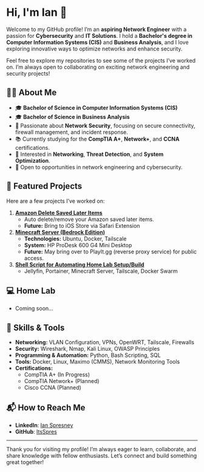 # Hi, I'm Ian 👋  

Welcome to my GitHub profile! I’m an **aspiring Network Engineer** with a passion for **Cybersecurity** and **IT Solutions**. I hold a **Bachelor's degree in Computer Information Systems (CIS)** and **Business Analysis**, and I love exploring innovative ways to optimize networks and enhance security.  

Feel free to explore my repositories to see some of the projects I’ve worked on. I’m always open to collaborating on exciting network engineering and security projects!  

## 🧑‍💻 About Me  

- 🎓 **Bachelor of Science in Computer Information Systems (CIS)**
- 🎓 **Bachelor of Science in Business Analysis**  
- 🔐 Passionate about **Network Security**, focusing on secure connectivity, firewall management, and incident response.  
- 📚 Currently studying for the **CompTIA A+**, **Network+**, and **CCNA** certifications.  
- 👾 Interested in **Networking**, **Threat Detection**, and **System Optimization**.  
- 🚀 Open to opportunities in network engineering and cybersecurity.  

## 📂 Featured Projects  

Here are a few projects I’ve worked on:  
1. **[Amazon Delete Saved Later Items](https://github.com/ItsSpres/DeleteAmazonSaveLaterItems)**
   - Auto delete/remove your Amazon saved later items.
   - **Future:** Bring to iOS Store via Safari Extension
2. **[Minecraft Server (Bedrock Edition)](https://github.com/ItsSpres/Minecraft-Bedrock-Server)**
   - **Technologies:** Ubuntu, Docker, Tailscale
   - **System:** HP ProDesk 600 G4 Mini Desktop
   - **Future:** May bring over to PlayIt.gg (reverse proxy service) for public access.
3. **[Shell Script for Automating Home Lab Setup/Build](https://github.com/ItsSpres/Home-Lab)**
   - Jellyfin, Portainer, Minecraft Server, Tailscale, Docker Swarm

## 💻 Home Lab
- Coming soon...

## 🔨 Skills & Tools  

- **Networking:** VLAN Configuration, VPNs, OpenWRT, Tailscale, Firewalls  
- **Security:** Wireshark, Nmap, Kali Linux, OWASP Principles  
- **Programming & Automation:** Python, Bash Scripting, SQL  
- **Tools:** Docker, Linux, Maximo (CMMS), Network Monitoring Tools  
- **Certifications:**  
  - CompTIA A+ (In Progress)  
  - CompTIA Network+ (Planned)  
  - Cisco CCNA (Planned)  
 
## 📬 How to Reach Me  

- **LinkedIn**: [Ian Spresney](https://www.linkedin.com/in/ianspresney)
- **GitHub**: [ItsSpres](https://github.com/ItsSpres)

---  

Thank you for visiting my profile! I’m always eager to learn, collaborate, and share knowledge with fellow enthusiasts. Let’s connect and build something great together!  
